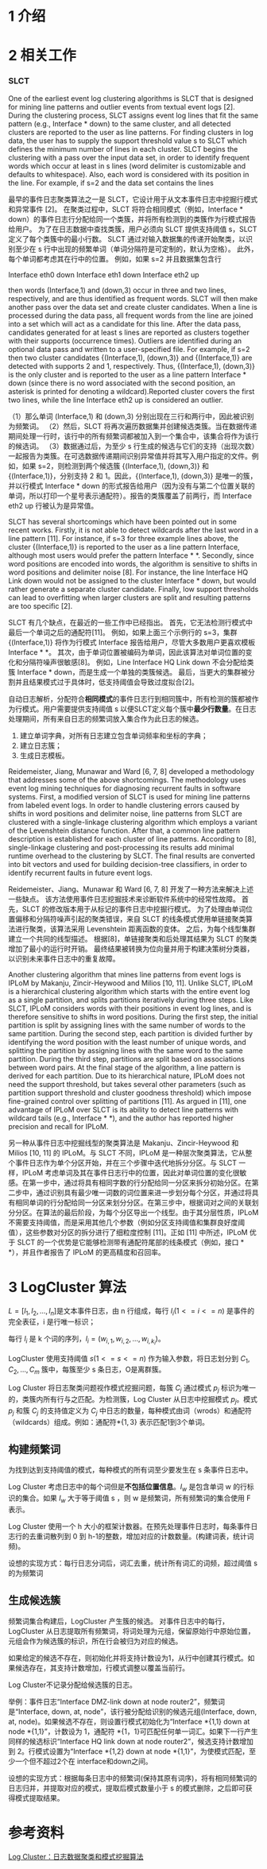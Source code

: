 
# 1 介绍


# 2 相关工作
### SLCT

One of the earliest event log clustering algorithms is SLCT that is designed for mining line patterns and outlier events from textual event logs [2]. During the clustering process, SLCT assigns event log lines that fit the same pattern (e.g., Interface * down) to the same cluster, and all detected clusters are reported to the user as line patterns. For finding clusters in log data, the user has to supply the support threshold value s to SLCT which defines the minimum number of lines in each cluster. SLCT begins the clustering with a pass over the input data set, in order to identify frequent words which occur at least in s lines (word delimiter is customizable and defaults to whitespace). Also, each word is considered with its position in the line. For example, if s=2 and the data set contains the lines

最早的事件日志聚类算法之一是 SLCT，它设计用于从文本事件日志中挖掘行模式和异常事件 [2]。 在聚类过程中，SLCT 将符合相同模式（例如，Interface * down）的事件日志行分配给同一个类簇，并将所有检测到的类簇作为行模式报告给用户。 为了在日志数据中查找类簇，用户必须向 SLCT 提供支持阈值 s，SLCT 定义了每个类簇中的最小行数。 SLCT 通过对输入数据集的传递开始聚类，以识别至少在 s 行中出现的频繁单词（单词分隔符是可定制的，默认为空格）。 此外，每个单词都考虑其在行中的位置。 例如，如果 s=2 并且数据集包含行

Interface eth0 down
Interface eth1 down
Interface eth2 up


then words (Interface,1) and (down,3) occur in three and two lines, respectively, and are thus identified as frequent words. SLCT will then make another pass over the data set and create cluster candidates. When a line is processed during the data pass, all frequent words from the line are joined into a set which will act as a candidate for this line. After the data pass, candidates generated for at least s lines are reported as clusters together with their supports (occurrence times). Outliers are identified during an optional data pass and written to a user-specified file. For example, if s=2 then two cluster candidates {(Interface,1), (down,3)} and {(Interface,1)} are detected with supports 2 and 1, respectively. Thus, {(Interface,1), (down,3)} is the only cluster and is reported to the user as a line pattern Interface * down (since there is no word associated with the second position, an asterisk is printed for denoting a wildcard).Reported cluster covers the first two lines, while the line Interface eth2 up is considered an outlier.

（1）那么单词 (Interface,1) 和 (down,3) 分别出现在三行和两行中，因此被识别为频繁词。
（2）然后，SLCT 将再次遍历数据集并创建候选类簇。当在数据传递期间处理一行时，该行中的所有频繁词都被加入到一个集合中，该集合将作为该行的候选词。
（3）数据通过后，为至少 s 行生成的候选与它们的支持（出现次数）一起报告为类簇。在可选数据传递期间识别异常值并将其写入用户指定的文件。例如，如果 s=2，则检测到两个候选簇 {(Interface,1), (down,3)} 和 {(Interface,1)}，分别支持 2 和 1。因此，{(Interface,1), (down,3)} 是唯一的簇，并以行模式 Interface * down 的形式报告给用户（因为没有与第二个位置关联的单词，所以打印一个星号表示通配符）。报告的类簇覆盖了前两行，而 Interface eth2 up 行被认为是异常值。

SLCT has several shortcomings which have been pointed out in some recent works. Firstly, it is not able to detect wildcards after the last word in a line pattern [11]. For instance, if s=3 for three example lines above, the cluster {(Interface,1)} is reported to the user as a line pattern Interface, although most users would prefer the pattern Interface * *. Secondly, since word positions are encoded into words, the algorithm is sensitive to shifts in word positions and delimiter noise [8]. For instance, the line Interface HQ Link down would not be assigned to the cluster Interface * down, but would rather generate a separate cluster candidate. Finally, low support thresholds can lead to overfitting when larger clusters are split and resulting patterns are too specific [2].


SLCT 有几个缺点，在最近的一些工作中已经指出。 首先，它无法检测行模式中最后一个单词之后的通配符[11]。 例如，如果上面三个示例行的 s=3，集群 {(Interface,1)} 将作为行模式 Interface 报告给用户，尽管大多数用户更喜欢模板 Interface * *。 其次，由于单词位置被编码为单词，因此该算法对单词位置的变化和分隔符噪声很敏感[8]。 例如，Line Interface HQ Link down 不会分配给类簇 Interface * down，而是生成一个单独的类簇候选。 最后，当更大的集群被分割并且结果模式过于具体时，低支持阈值会导致过度拟合[2]。

自动日志解析，分配符合**相同模式**的事件日志行到相同簇中，所有检测的簇都被作为行模式。用户需要提供支持阈值 s 以便SLCT定义每个簇中**最少行数量**。在日志处理期间，所有来自日志的频繁词放入集合作为此日志的候选。

1. 建立单词字典，对所有日志建立包含单词频率和坐标的字典；
2. 建立日志簇；
3. 生成日志模板。

Reidemeister, Jiang, Munawar and Ward [6, 7, 8] developed a methodology that addresses some of the above shortcomings. The methodology uses event log mining techniques for diagnosing recurrent faults in software systems. First, a modified version of SLCT is used for mining line patterns from labeled event logs. In order to handle clustering errors caused by shifts in word positions and delimiter noise, line patterns from SLCT are clustered with a single-linkage clustering algorithm which employs a variant of the Levenshtein distance function. After that, a common line pattern description is established for each cluster of line patterns. According to [8], single-linkage clustering and post-processing its results add minimal runtime overhead to the clustering by SLCT. The final results are converted into bit vectors and used for building decision-tree classifiers, in order to identify recurrent faults in future event logs.


Reidemeister、Jiang、Munawar 和 Ward [6, 7, 8] 开发了一种方法来解决上述一些缺点。 该方法使用事件日志挖掘技术来诊断软件系统中的经常性故障。 首先，SLCT 的修改版本用于从标记的事件日志中挖掘行模式。 为了处理由单词位置偏移和分隔符噪声引起的聚类错误，来自 SLCT 的线条模式使用单链接聚类算法进行聚类，该算法采用 Levenshtein 距离函数的变体。 之后，为每个线型集群建立一个共同的线型描述。 根据[8]，单链接聚类和后处理其结果为 SLCT 的聚类增加了最小的运行时开销。 最终结果被转换为位向量并用于构建决策树分类器，以识别未来事件日志中的重复故障。

Another clustering algorithm that mines line patterns from event logs is IPLoM by Makanju, Zincir-Heywood and Milios [10, 11]. Unlike SLCT, IPLoM is a hierarchical clustering algorithm which starts with the entire event log as a single partition, and splits partitions iteratively during three steps. Like SLCT, IPLoM considers words with their positions in event log lines, and is therefore sensitive to shifts in word positions. During the first step, the initial partition is split by assigning lines with the same number of words to the same partition. During the second step, each partition is divided further by identifying the word position with the least number of unique words, and splitting the partition by assigning lines with the same word to the same partition. During the third step, partitions are split based on associations between word pairs. At the final stage of the algorithm, a line pattern is derived for each partition. Due to its hierarchical nature, IPLoM does not need the support threshold, but takes several other parameters (such as partition support threshold and cluster goodness threshold) which impose fine-grained control over splitting of partitions [11]. As argued in [11], one advantage of IPLoM over SLCT is its ability to detect line patterns with wildcard tails (e.g., Interface * *), and the author has reported higher precision and recall for IPLoM.

另一种从事件日志中挖掘线型的聚类算法是 Makanju、Zincir-Heywood 和 Milios [10, 11] 的 IPLoM。与 SLCT 不同，IPLoM 是一种层次聚类算法，它从整个事件日志作为单个分区开始，并在三个步骤中迭代地拆分分区。与 SLCT 一样，IPLoM 考虑单词及其在事件日志行中的位置，因此对单词位置的变化很敏感。在第一步中，通过将具有相同字数的行分配给同一分区来拆分初始分区。在第二步中，通过识别具有最少唯一词数的词位置来进一步划分每个分区，并通过将具有相同单词的行分配给同一分区来划分分区。在第三步中，根据词对之间的关​​联划分分区。在算法的最后阶段，为每个分区导出一个线型。由于其分层性质，IPLoM 不需要支持阈值，而是采用其他几个参数（例如分区支持阈值和集群良好度阈值），这些参数对分区的拆分进行了细粒度控制 [11]。正如 [11] 中所述，IPLoM 优于 SLCT 的一个优势是它能够检测带有通配符尾部的线条模式（例如，接口 * *），并且作者报告了 IPLoM 的更高精度和召回率。


# 3 LogCluster 算法
$L = [l_1, l_2, ..., l_n]$是文本事件日志，由 n 行组成，每行 $l_i (1<=i<=n)$ 是事件的完全表征，i 是行唯一标识；

每行 $l_i$ 是 k 个词的序列，$l_i = (w_{i,1}, w_{i,2}, ..., w_{i,k_i})$。

LogCluster 使用支持阈值 $s(1<=s<=n)$ 作为输入参数，将日志划分到 $C_1, C_2, ..., C_m$ 簇中，每簇至少 s 条日志，O是离群簇。

Log Cluster 将日志聚类问题视作模式挖掘问题，每簇 $C_j$ 通过模式 $p_j$ 标识为唯一的，类簇内所有行与之匹配。为检测簇，Log Cluster 从日志中挖掘模式 $p_j$。模式 $p_j$ 和簇 $C_j$ 的支持值定义为 $C_j$ 中日志的数量，每种模式由词（wrods）和通配符（wildcards）组成。例如：通配符$*\{1, 3\}$ 表示匹配1到3个单词。


## 构建频繁词
为找到达到支持阈值的模式，每种模式的所有词至少要发生在 s 条事件日志中。

Log Cluster 考虑日志中的每个词但是**不包括位置信息**。$I_w$ 是包含单词 w 的行标识的集合。如果 $I_w$ 大于等于阈值 s ，则 w 是频繁词，所有频繁词的集合使用 F 表示。

Log Cluster 使用一个 h 大小的框架计数器。在预先处理事件日志时，每条事件日志行的去重词散列到 0 到 h-1的整数，增加对应的计数数量。(构建词表，统计词频)。

设想的实现方式：每行日志分词后，词汇去重，统计所有词汇的词频，超过阈值 s 的为频繁词

## 生成候选簇
频繁词集合构建后，LogCluster 产生簇的候选。
对事件日志中的每行，LogCluster 从日志提取所有频繁词，将词处理为元组，保留原始行中原始位置，元组会作为候选簇的标识，所在行会被归为对应的候选。

如果给定的候选不存在，则初始化并将支持计数设为1，从行中创建其行模式。如果候选存在，其支持计数增加，行模式调整以覆盖当前行。

Log Cluster不记录分配给候选簇的日志。

举例：事件日志“Interface DMZ-link down at node router2”，频繁词是“Interface, down, at, node”，该行被分配给识别的候选元组(Interface, down, at, node)。如果候选不存在，则设置行模式初始化为“Interface *{1,1} down at node *{1,1}”，计数设为 1，通配符 *{1，1}可匹配任何单一词汇。如果下一行产生同样的候选标识“Interface HQ link down at node router2”，候选支持计数增加到 2。行模式设置为“Interface *{1,2} down at node *{1,1}”，为使模式匹配，至少一个但不超过2个在 interface和down之间。

设想的实现方式：根据每条日志中的频繁词(保持其原有词序)，将有相同频繁词的日志归并，并提取对应的模式，提取后模式数量小于 s 的模式删除，之后即可获得模式提取结果。



# 参考资料

[Log Cluster：日志数据聚类和模式挖掘算法](https://blog.csdn.net/MarkAustralia/article/details/122242966)



